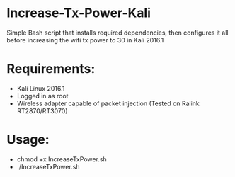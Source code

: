 # Increase-Tx-Power-Kali
Simple Bash script that installs required dependencies, then configures it all before increasing the wifi tx power to 30 in Kali 2016.1

# Requirements:

- Kali Linux 2016.1
- Logged in as root
- Wireless adapter capable of packet injection (Tested on Ralink RT2870/RT3070) 

# Usage:

- chmod +x IncreaseTxPower.sh
- ./IncreaseTxPower.sh

